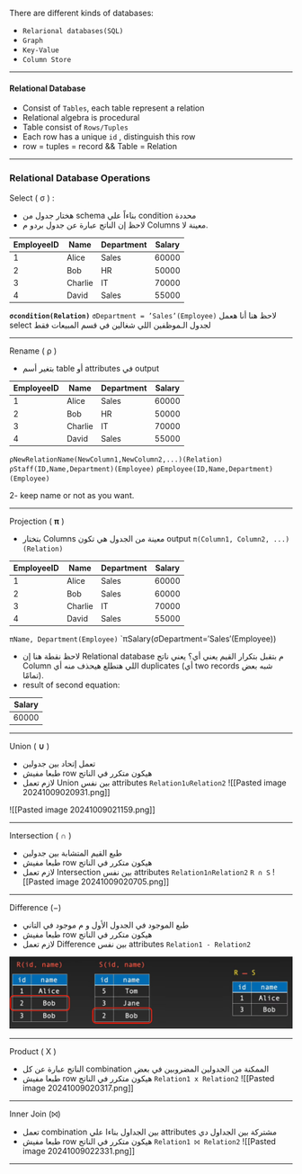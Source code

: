 There are different kinds of databases:
- `Relarional databases(SQL)`
- `Graph`
- `Key-Value`
- `Column Store`
***
#### Relational Database
-  Consist of `Tables`,  each table represent a relation
- Relational algebra is procedural
- Table consist of `Rows/Tuples`
- Each row has a unique `id` , distinguish this row
- row = tuples = record && Table = Relation

***
### Relational Database Operations
Select ( σ ) :
 -  هختار جدول  من schema بناءاً علي condition محددة
- لاحظ إن الناتج عبارة عن جدول بردو م Columns معينة لا.

| EmployeeID | Name    | Department | Salary |
|------------|---------|------------|--------|
| 1          | Alice   | Sales      | 60000  |
| 2          | Bob     | HR         | 50000  |
| 3          | Charlie | IT         | 70000  |
| 4          | David   | Sales      | 55000  |

**`σcondition​(Relation)`**
`σDepartment = ’Sales’​(Employee)`
لاحظ هنا أنا هعمل select لجدول الـموظفين اللي شغالين في قسم المبيعات فقط

***

 Rename ( ρ )
- بتغير أسم table أو attributes في output

| EmployeeID | Name    | Department | Salary |
|------------|---------|------------|--------|
| 1          | Alice   | Sales      | 60000  |
| 2          | Bob     | HR         | 50000  |
| 3          | Charlie | IT         | 70000  |
| 4          | David   | Sales      | 55000  |

`ρNewRelationName(NewColumn1,NewColumn2,...)​(Relation)`
`ρStaff(ID,Name,Department)​(Employee)`
`ρEmployee(ID,Name,Department)​(Employee)`

2- keep name or not as you want.
 ***
 
 Projection ( **π** )
 - بتختار Columns معينة من الجدول هي تكون output
 `π(Column1, Column2, ...)(Relation)`
  
| EmployeeID | Name    | Department | Salary |
|------------|---------|------------|--------|
| 1          | Alice   | Sales      | 60000  |
| 2          | Bob     | Sales      | 60000  |
| 3          | Charlie | IT         | 70000  |
| 4          | David   | Sales      | 55000  |

`πName, Department​(Employee)`
`πSalary​(σDepartment=′Sales′​(Employee))
 - لاحظ نقطة هنا إن Relational database م بتقبل بتكرار القيم يعني أي؟
   يعني ناتج Column اللي هتطلع هيحذف منه أي duplicates
    (أي two records شبه بعض تمامًا).
- result of second equation:

| Salary |
| ------ |
| 60000  |

***

Union ( **∪** )
- تعمل إتحاد بين جدولين
- طبعا مفيش row هيكون متكرر في الناتج
- لازم تعمل  Union بين نفس attributes
`Relation1∪Relation2`
![[Pasted image 20241009020931.png]]

![[Pasted image 20241009021159.png]]

***

Intersection ( **∩** )
- طبع القيم المتشابة بين جدولين
- طبعا مفيش row هيكون متكرر في الناتج
- لازم تعمل  Intersection بين نفس attributes
`Relation1∩Relation2`
`R ∩ S` 
![[Pasted image 20241009020705.png]]

***

Difference (−)
- طبع الموجود في الجدول الأول و م موجود في التاني
- طبعا مفيش row هيكون متكرر في الناتج
-  لازم تعمل  Difference بين نفس attributes
`Relation1 - Relation2`


![difference](./images/diff.png)


***

Product ( X )
- الناتج عبارة عن كل combination الممكنة من الجدولين المضروبين في بعض
- طبعا مفيش row هيكون متكرر في الناتج 
`Relation1 x Relation2`
![[Pasted image 20241009020317.png]] 

***

Inner Join (⨝)

- تعمل combination بين الجداول بناءا علي attributes مشتركة بين الجداول دي
- طبعا مفيش row هيكون متكرر في الناتج
`Relation1 ⨝ Relation2`
![[Pasted image 20241009022331.png]]

***

